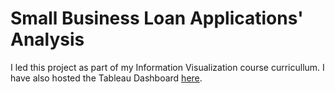 # Small Business Loan Applications' Analysis
I led this project as part of my Information Visualization course curricullum. I have also hosted the Tableau Dashboard <a href = "https://public.tableau.com/views/graphGURUS_final/Story1?:language=en-US&:sid=&:display_count=n&:origin=viz_share_link" target="_blank">here</a>.
